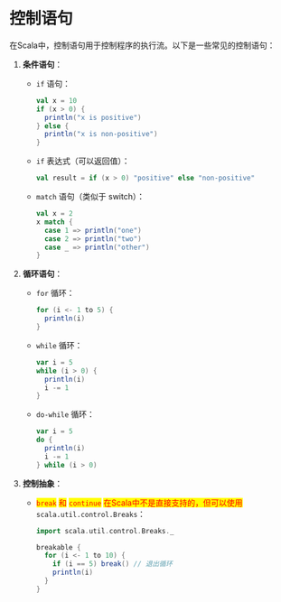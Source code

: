 # 控制语句

在Scala中，控制语句用于控制程序的执行流。以下是一些常见的控制语句：

1. **条件语句**：
   *   `if` 语句：

       ```scala
       val x = 10
       if (x > 0) {
         println("x is positive")
       } else {
         println("x is non-positive")
       }
       ```
   *   `if` 表达式（可以返回值）：

       ```scala
       val result = if (x > 0) "positive" else "non-positive"
       ```
   *   `match` 语句（类似于 switch）：

       ```scala
       val x = 2
       x match {
         case 1 => println("one")
         case 2 => println("two")
         case _ => println("other")
       }
       ```
2. **循环语句**：
   *   `for` 循环：

       ```scala
       for (i <- 1 to 5) {
         println(i)
       }
       ```
   *   `while` 循环：

       ```scala
       var i = 5
       while (i > 0) {
         println(i)
         i -= 1
       }
       ```
   *   `do-while` 循环：

       ```scala
       var i = 5
       do {
         println(i)
         i -= 1
       } while (i > 0)
       ```
3. **控制抽象**：
   *   <mark style="color:red;">`break`</mark> <mark style="color:red;"></mark><mark style="color:red;">和</mark> <mark style="color:red;"></mark><mark style="color:red;">`continue`</mark> <mark style="color:red;"></mark><mark style="color:red;">在Scala中不是直接支持的，但可以使用</mark>`scala.util.control.Breaks`：

       ```scala
       import scala.util.control.Breaks._

       breakable {
         for (i <- 1 to 10) {
           if (i == 5) break() // 退出循环
           println(i)
         }
       }
       ```

